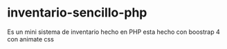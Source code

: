 # inventario-sencillo-php
Es un mini sistema de inventario hecho en PHP
esta hecho con boostrap 4 con animate css 
